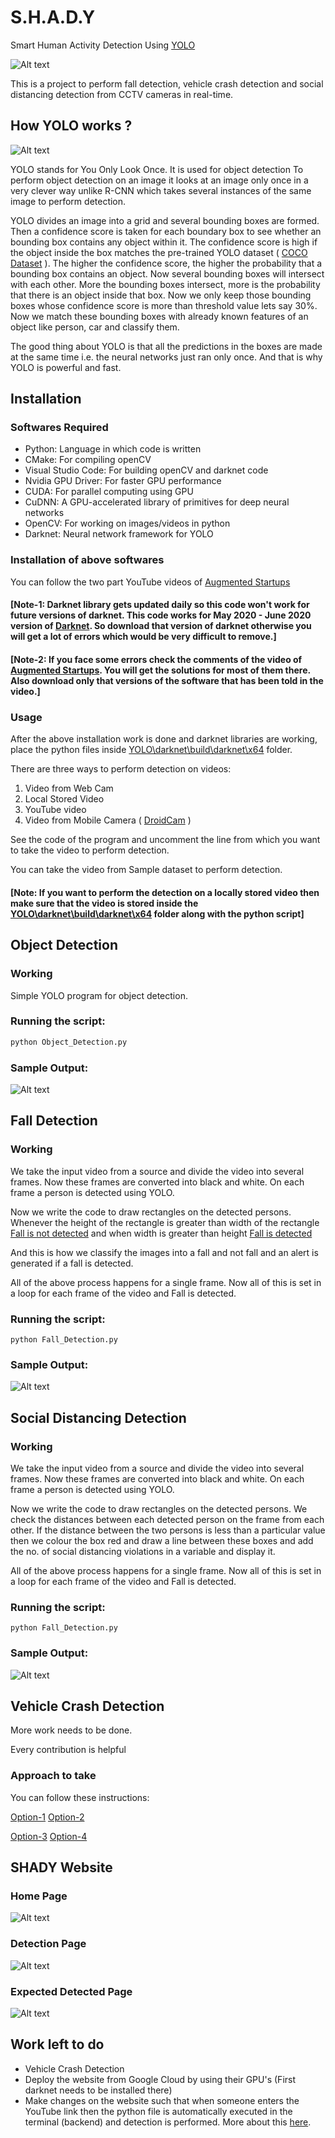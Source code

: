 # S.H.A.D.Y

Smart Human Activity Detection Using [YOLO](https://pjreddie.com/darknet/yolo/)

![Alt text](https://github.com/vibhorkrishna/S.H.A.D.Y/blob/main/SHADY%20Website/shady.PNG?raw=true)

This is a project to perform fall detection, vehicle crash detection and social distancing detection from CCTV cameras in real-time.
## How YOLO works ?

![Alt text](https://cdn-images-1.medium.com/max/1024/1*bSLNlG7crv-p-m4LVYYk3Q.png)

YOLO stands for You Only Look Once. It is used for object detection
To perform object detection on an image it looks at an image only once in a very clever way unlike R-CNN which takes several instances of the same image to perform detection. 

YOLO divides an image into a grid and several bounding boxes are formed. Then a confidence score is taken for each boundary box to see whether an bounding box contains any object within it. The confidence score is high if the object inside the box matches the pre-trained YOLO dataset ( [COCO Dataset](https://cocodataset.org/) ). The higher the confidence score, the higher the probability that a bounding box contains an object. Now several bounding boxes will intersect with each other. More the bounding boxes intersect, more is the probability that there is an object inside that box. Now we only keep those bounding boxes whose confidence score is more than threshold value lets say 30%. Now we match these bounding boxes with already known features of an object like person, car and classify them.

The good thing about YOLO is that all the predictions in the boxes are made at the same time i.e. the neural networks just ran only once.
And that is why YOLO is powerful and fast.

## Installation

### Softwares Required
* Python: Language in which code is written
* CMake: For compiling openCV
* Visual Studio Code: For building openCV and darknet code
* Nvidia GPU Driver: For faster GPU performance
* CUDA: For parallel computing using GPU
* CuDNN: A GPU-accelerated library of primitives for deep neural networks
* OpenCV: For working on images/videos in python
* Darknet: Neural network framework for YOLO
### Installation of above softwares
You can follow the two part YouTube videos of [Augmented Startups](https://www.youtube.com/watch?v=5pYh1rFnNZs&ab_channel=AugmentedStartups)
#### [Note-1: Darknet library gets updated daily so this code won't work for future versions of darknet. This code works for May 2020 - June 2020 version of [Darknet](https://github.com/AlexeyAB/darknet). So download that version of darknet otherwise you will get a lot of errors which would be very difficult to remove.]
#### [Note-2: If you face some errors check the comments of the video of [Augmented Startups](https://www.youtube.com/watch?v=5pYh1rFnNZs&ab_channel=AugmentedStartups). You will get the solutions for most of them there. Also download only that versions of the software that has been told in the video.]
### Usage
After the above installation work is done and darknet libraries are working, place the python files inside [YOLO\darknet\build\darknet\x64]() folder.

There are three ways to perform detection on videos:
1. Video from Web Cam
2. Local Stored Video
3. YouTube video
4. Video from Mobile Camera ( [DroidCam](https://www.dev47apps.com/) )

See the code of the program and uncomment the line from which you want to take the  video to perform detection.

You can take the video from Sample dataset to perform detection.
#### [Note: If you want to perform the detection on a locally stored video then make sure that the video is stored inside the [YOLO\darknet\build\darknet\x64]() folder along with the python script]

## Object Detection
### Working
Simple YOLO program for object detection.

### Running the script:
```python
python Object_Detection.py
```
### Sample Output:
![Alt text](https://miro.medium.com/max/872/1*wnr2e-W3WvYk_G51Y4oMCQ.png)
## Fall Detection
### Working
We take the input video from a source and  divide the video into several frames. Now these frames are converted into black and white. On each frame a person is detected using YOLO. 

Now we write the code to draw rectangles on the detected persons. Whenever the height of the rectangle is greater than width of the rectangle [Fall is not detected]() and when width is greater than height [Fall is detected]()

And this is how we classify the images into a fall and not fall and an alert is generated if a fall is detected.

All of the above process happens for a single frame. Now all of this is set in a loop for each frame of the video and Fall is detected.
### Running the script:
```
python Fall_Detection.py
```
### Sample Output:
![Alt text](https://media.springernature.com/original/springer-static/image/chp%3A10.1007%2F978-981-15-3383-9_2/MediaObjects/486787_1_En_2_Fig3_HTML.png)

## Social Distancing Detection
### Working
We take the input video from a source and  divide the video into several frames. Now these frames are converted into black and white. On each frame a person is detected using YOLO. 

Now we write the code to draw rectangles on the detected persons. We check the distances between each detected person on the frame from each other. If the distance between the two persons is less than a particular value then we colour the box red and draw a line between these boxes and add the no. of social distancing violations in a variable and display it. 

All of the above process happens for a single frame. Now all of this is set in a loop for each frame of the video and Fall is detected.
### Running the script:
```
python Fall_Detection.py
```
### Sample Output:
![Alt text](https://www.pyimagesearch.com/wp-content/uploads/2020/05/social_distance_detector_people_detections.jpg)

## Vehicle Crash Detection

More work needs to be done.

Every contribution is helpful
### Approach to take
You can follow these instructions:

 [Option-1](https://arxiv.org/pdf/1911.10037) 	 [Option-2](https://ieeexplore.ieee.org/abstract/document/8786306) 
 
 [Option-3](https://ieeexplore.ieee.org/document/8832160?denied=) 	 [Option-4](https://www.hindawi.com/journals/jat/2020/9194028/) 

## SHADY Website

### Home Page
![Alt text](https://github.com/vibhorkrishna/S.H.A.D.Y/blob/main/SHADY%20Website/home.PNG?raw=true)
### Detection Page
![Alt text](https://github.com/vibhorkrishna/S.H.A.D.Y/blob/main/SHADY%20Website/detection.PNG?raw=true)
### Expected Detected Page
![Alt text](https://github.com/vibhorkrishna/S.H.A.D.Y/blob/main/SHADY%20Website/video.PNG?raw=true)

## Work left to do
* Vehicle Crash Detection
* Deploy the website from Google Cloud by using their GPU's (First darknet needs to be installed there)
* Make changes on the website such that when someone enters the YouTube link then the python file is automatically executed in the terminal (backend) and detection is performed. More about this [here](https://stackoverflow.com/questions/63721161/how-to-run-a-python-file-using-the-input-from-an-html-form-and-show-the-results).
